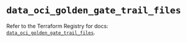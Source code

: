 # `data_oci_golden_gate_trail_files`

Refer to the Terraform Registry for docs: [`data_oci_golden_gate_trail_files`](https://registry.terraform.io/providers/oracle/oci/6.18.0/docs/data-sources/golden_gate_trail_files).
